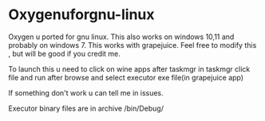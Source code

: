 # Oxygenuforgnu-linux
Oxygen u ported for gnu linux. This also works on windows 10,11 and probably on windows 7.
This works with grapejuice.
Feel free to modify this , but will be good if you credit me.

To launch this u need to click on wine apps after taskmgr in taskmgr click file and run after browse and select executor exe file(in grapejuice app)

If something don't work u can tell me in issues.

Executor binary files are in archive /bin/Debug/

